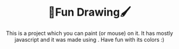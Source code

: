  <!-- Nome do projeto -->
 <h1 align="center">🎨Fun Drawing🖌</h1>

 <!-- Descriçao do projeto -->
 <p align="center">This is a project which you can paint (or mouse) on it. It has mostly javascript and it was made using <canvas>. Have fun with its colors :) </p>
<br>
